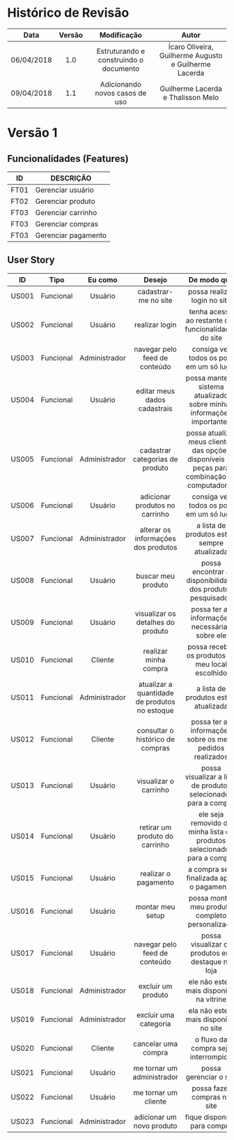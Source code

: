 # Histórico de Revisão

|    Data    | Versão |                                         Modificação                                        |                Autor                |
|:----------:|:------:|:----------------------------------------------------------------------------------------:|:-----------------------------------:|
| 06/04/2018 | 1.0 | Estruturando e construindo o documento | Ícaro Oliveira, Guilherme Augusto e Guilherme Lacerda|
| 09/04/2018 | 1.1 | Adicionando novos casos de uso | Guilherme Lacerda e Thalisson Melo |

# Versão 1
 
## Funcionalidades (Features)

| ID | DESCRIÇÃO |
|----|-----------|
| FT01 | Gerenciar usuário |
| FT02 | Gerenciar produto |
| FT03 | Gerenciar carrinho |
| FT03 | Gerenciar compras |
| FT03 | Gerenciar pagamento |

## User Story

|    ID   |      Tipo     |     Eu como    |      Desejo       | De modo que | Prioridade | Status    |
|:-------:|:-------------:|:--------------:|:-----------------:|:-----------:|:----------:|:---------:|
|    US001    |   Funcional   | Usuário        | cadastrar-me no site | possa realizar login no site | Must Have | To Do |
|    US002    |   Funcional   | Usuário        | realizar login | tenha acesso ao restante das funcionalidades do site | Must Have | To Do |
|    US003    |   Funcional   | Administrador | navegar pelo feed de conteúdo |    consiga ver todos os post em um só lugar | Must Have | To Do |
|    US004    |   Funcional   | Usuário        | editar meus dados cadastrais |    possa manter o sistema atualizado sobre minhas informações importantes | Must Have | To Do |
|    US005    |   Funcional   | Administrador        | cadastrar categorias de produto |    possa atualizar meus clientes das opções disponíveis de peças para combinação de computadores | Must Have | To Do |
|    US006    |   Funcional   | Usuário        | adicionar produtos no carrinho |    consiga ver todos os post em um só lugar | Must Have | To Do |
|    US007    |   Funcional   | Administrador        | alterar os informações dos produtos |     a lista de produtos esteja sempre atualizada | Must Have | To Do |
|    US008    |   Funcional   | Usuário        | buscar meu produto |    possa encontrar a disponibilidade dos produtos pesquisados | Must Have | To Do |
|    US009    |   Funcional   | Usuário        | visualizar os detalhes do produto |    possa ter as informações necessárias sobre ele | Must Have | To Do |
|    US010    |   Funcional   | Cliente       | realizar minha compra |    possa receber os produtos no meu local escolhido | Must Have | To Do |
|    US011    |   Funcional   | Administrador        | atualizar a quantidade de produtos no estoque |    a lista de produtos esteja atualizada | Must Have | To Do |
|    US012    |   Funcional   | Cliente       | consultar o histórico de compras |    possa ter as informações sobre os meus pedidos realizados | Could Have | To Do |
|    US013    |   Funcional   | Usuário        | visualizar o carrinho |    possa visualizar a lista de produtos selecionados para a compra | Must Have | To Do |
|    US014    |   Funcional   | Usuário        | retirar um produto do carrinho |    ele seja removido da minha lista de produtos selecionados para a compra | Must Have | To Do |
|    US015    |   Funcional   | Usuário        | realizar o pagamento | a compra seja finalizada após o pagamento | Must Have | To Do |
|    US016    |   Funcional   | Usuário        | montar meu setup |    possa montar meu produto completo personalizado | Could Have | To Do |
|    US017    |   Funcional   | Usuário        | navegar pelo feed de conteúdo |    possa visualizar os produtos em destaque na loja | Must Have | To Do|
|    US018    |   Funcional   | Administrador        | excluir um produto |   ele não esteja mais disponível na vitrine  | Could Have | To Do |
|    US019    |   Funcional   | Administrador        | excluir uma categoria |    ela não esteja mais disponível no site | Could Have | To Do |
|    US020    |   Funcional   | Cliente        | cancelar uma compra |    o fluxo da compra seja interrompido | Could Have | To Do |
|    US021    |  Funcional   |  Usuário  | me tornar um administrador | possa gerenciar o site | Must Have | To Do |
|   US022   | Funcional  |  Usuário  | me tornar um cliente  | possa fazer compras no site | Must Have | To Do |
|  US023  | Funcional | Administrador | adicionar um novo produto | fique disponível para compra | Must Have | To Do |
